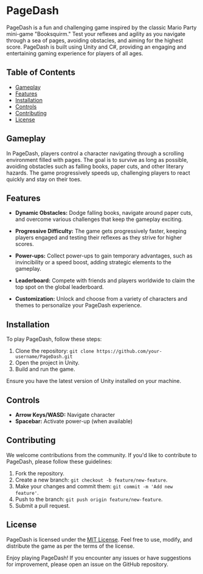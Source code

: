
# PageDash

PageDash is a fun and challenging game inspired by the classic Mario Party mini-game "Booksquirm." Test your reflexes and agility as you navigate through a sea of pages, avoiding obstacles, and aiming for the highest score. PageDash is built using Unity and C#, providing an engaging and entertaining gaming experience for players of all ages.

## Table of Contents

- [Gameplay](#gameplay)
- [Features](#features)
- [Installation](#installation)
- [Controls](#controls)
- [Contributing](#contributing)
- [License](#license)

## Gameplay

In PageDash, players control a character navigating through a scrolling environment filled with pages. The goal is to survive as long as possible, avoiding obstacles such as falling books, paper cuts, and other literary hazards. The game progressively speeds up, challenging players to react quickly and stay on their toes.

## Features

- **Dynamic Obstacles:** Dodge falling books, navigate around paper cuts, and overcome various challenges that keep the gameplay exciting.
  
- **Progressive Difficulty:** The game gets progressively faster, keeping players engaged and testing their reflexes as they strive for higher scores.

- **Power-ups:** Collect power-ups to gain temporary advantages, such as invincibility or a speed boost, adding strategic elements to the gameplay.

- **Leaderboard:** Compete with friends and players worldwide to claim the top spot on the global leaderboard.

- **Customization:** Unlock and choose from a variety of characters and themes to personalize your PageDash experience.

## Installation

To play PageDash, follow these steps:

1. Clone the repository: `git clone https://github.com/your-username/PageDash.git`
2. Open the project in Unity.
3. Build and run the game.

Ensure you have the latest version of Unity installed on your machine.

## Controls

- **Arrow Keys/WASD:** Navigate character
- **Spacebar:** Activate power-up (when available)

## Contributing

We welcome contributions from the community. If you'd like to contribute to PageDash, please follow these guidelines:

1. Fork the repository.
2. Create a new branch: `git checkout -b feature/new-feature`.
3. Make your changes and commit them: `git commit -m 'Add new feature'`.
4. Push to the branch: `git push origin feature/new-feature`.
5. Submit a pull request.

## License

PageDash is licensed under the [MIT License](LICENSE). Feel free to use, modify, and distribute the game as per the terms of the license.

Enjoy playing PageDash! If you encounter any issues or have suggestions for improvement, please open an issue on the GitHub repository.
